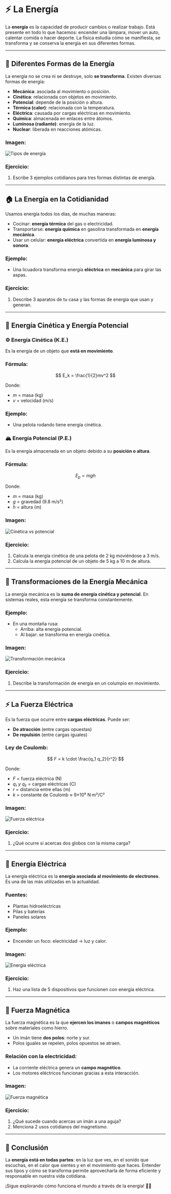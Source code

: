 # ⚡ La Energía

La **energía** es la capacidad de producir cambios o realizar trabajo. Está presente en todo lo que hacemos: encender una lámpara, mover un auto, calentar comida o hacer deporte. La física estudia cómo se manifiesta, se transforma y se conserva la energía en sus diferentes formas.

---
## 🔋 Diferentes Formas de la Energía

La energía no se crea ni se destruye, solo **se transforma**. Existen diversas formas de energía:

- **Mecánica**: asociada al movimiento o posición.
- **Cinética**: relacionada con objetos en movimiento.
- **Potencial**: depende de la posición o altura.
- **Térmica (calor)**: relacionada con la temperatura.
- **Eléctrica**: causada por cargas eléctricas en movimiento.
- **Química**: almacenada en enlaces entre átomos.
- **Luminosa (radiante)**: energía de la luz.
- **Nuclear**: liberada en reacciones atómicas.

### Imagen:
![Tipos de energía](./imagenes/fisica/10-tipos_energia.png)

### Ejercicio:
1. Escribe 3 ejemplos cotidianos para tres formas distintas de energía.

---
## 🏠 La Energía en la Cotidianidad

Usamos energía todos los días, de muchas maneras:

- Cocinar: **energía térmica** del gas o electricidad.
- Transportarse: **energía química** en gasolina transformada en **energía mecánica**.
- Usar un celular: **energía eléctrica** convertida en **energía luminosa y sonora**.

### Ejemplo:
- Una licuadora transforma energía **eléctrica** en **mecánica** para girar las aspas.

### Ejercicio:
1. Describe 3 aparatos de tu casa y las formas de energía que usan y generan.

---
## 🏃 Energía Cinética y Energía Potencial

### ⚙️ Energía Cinética (K.E.)
Es la energía de un objeto que **está en movimiento**.

### Fórmula:
$$ E_k = \frac{1}{2}mv^2 $$

Donde:
- *m* = masa (kg)
- *v* = velocidad (m/s)

### Ejemplo:
- Una pelota rodando tiene energía cinética.

### 🏔️ Energía Potencial (P.E.)
Es la energía almacenada en un objeto debido a su **posición o altura**.

### Fórmula:
$$ E_p = mgh $$

Donde:
- *m* = masa (kg)
- *g* = gravedad (9.8 m/s²)
- *h* = altura (m)

### Imagen:
![Cinética vs potencial](./imagenes/fisica/11-cinetica_potencial.png)

### Ejercicio:
1. Calcula la energía cinética de una pelota de 2 kg moviéndose a 3 m/s.
2. Calcula la energía potencial de un objeto de 5 kg a 10 m de altura.

---
## 🔄 Transformaciones de la Energía Mecánica

La energía mecánica es la **suma de energía cinética y potencial**. En sistemas reales, esta energía se transforma constantemente.

### Ejemplo:
- En una montaña rusa:
  - Arriba: alta energía potencial.
  - Al bajar: se transforma en energía cinética.

### Imagen:
![Transformación mecánica](./imagenes/fisica/12-transformacion_mecanica.png)

### Ejercicio:
1. Describe la transformación de energía en un columpio en movimiento.

---
## ⚡ La Fuerza Eléctrica

Es la fuerza que ocurre entre **cargas eléctricas**. Puede ser:
- **De atracción** (entre cargas opuestas)
- **De repulsión** (entre cargas iguales)

### Ley de Coulomb:
$$ F = k \cdot \frac{q_1 q_2}{r^2} $$

Donde:
- *F* = fuerza eléctrica (N)
- *q₁ y q₂* = cargas eléctricas (C)
- *r* = distancia entre ellas (m)
- *k* = constante de Coulomb ≈ 9×10⁹ N·m²/C²

### Imagen:
![Fuerza eléctrica](https://www.kullabs.com/uploads/Class%2010/Physics/Electricity_and_Magnetism/images/1517553760000.png)

### Ejercicio:
1. ¿Qué ocurre si acercas dos globos con la misma carga?

---
## 🔌 Energía Eléctrica

La energía eléctrica es la **energía asociada al movimiento de electrones**. Es una de las más utilizadas en la actualidad.

### Fuentes:
- Plantas hidroeléctricas
- Pilas y baterías
- Paneles solares

### Ejemplo:
- Encender un foco: electricidad → luz y calor.

### Imagen:
![Energía eléctrica](https://www.energy.gov/sites/default/files/styles/full_article_width/public/2022-03/electricity.jpg)

### Ejercicio:
1. Haz una lista de 5 dispositivos que funcionen con energía eléctrica.

---
## 🧲 Fuerza Magnética

La fuerza magnética es la que **ejercen los imanes** o **campos magnéticos** sobre materiales como hierro.

- Un imán tiene **dos polos**: norte y sur.
- Polos iguales se repelen, polos opuestos se atraen.

### Relación con la electricidad:
- La corriente eléctrica genera un **campo magnético**.
- Los motores eléctricos funcionan gracias a esta interacción.

### Imagen:
![Fuerza magnética](https://upload.wikimedia.org/wikipedia/commons/thumb/0/0c/VFPt_cylindrical_magnet_field.svg/512px-VFPt_cylindrical_magnet_field.svg.png)

### Ejercicio:
1. ¿Qué sucede cuando acercas un imán a una aguja?
2. Menciona 2 usos cotidianos del magnetismo.

---
## 🧠 Conclusión
La **energía está en todas partes**: en la luz que ves, en el sonido que escuchas, en el calor que sientes y en el movimiento que haces. Entender sus tipos y cómo se transforma permite aprovecharla de forma eficiente y responsable en nuestra vida cotidiana.

¡Sigue explorando cómo funciona el mundo a través de la energía! 🔋✨
